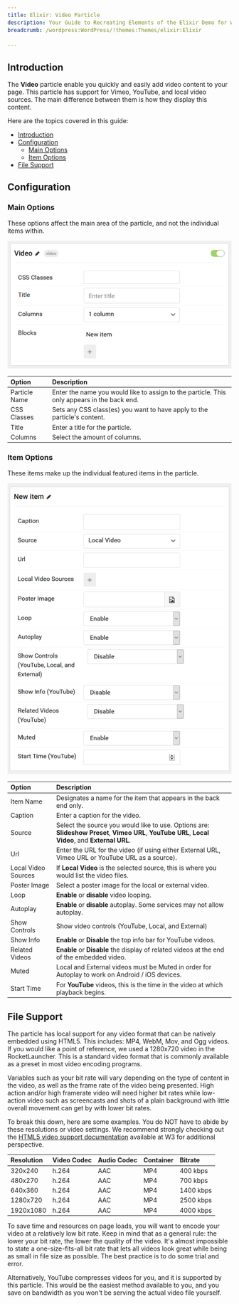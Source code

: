```yaml
---
title: Elixir: Video Particle
description: Your Guide to Recreating Elements of the Elixir Demo for WordPress
breadcrumb: /wordpress:WordPress/!themes:Themes/elixir:Elixir

---
```


## Introduction

The **Video** particle enable you quickly and easily add video content to your page. This particle has support for Vimeo, YouTube, and local video sources. The main difference between them is how they display this content.

Here are the topics covered in this guide:

- [Introduction](#introduction)
- [Configuration](#configuration)
  - [Main Options](#main-options)
  - [Item Options](#item-options)
- [File Support](#file-support)

## Configuration

### Main Options

These options affect the main area of the particle, and not the individual items within.

![](assets/particle_video2.png)

| Option        | Description                                                                                 |
| :------------ | :------------------------------------------------------------------------------------------ |
| Particle Name | Enter the name you would like to assign to the particle. This only appears in the back end. |
| CSS Classes   | Sets any CSS class(es) you want to have apply to the particle's content.                    |
| Title         | Enter a title for the particle.                                                             |
| Columns       | Select the amount of columns.                                                               |

### Item Options

These items make up the individual featured items in the particle.

![](assets/particle_video3.png)

| Option              | Description                                                                                                                                        |
| :------------------ | :------------------------------------------------------------------------------------------------------------------------------------------------- |
| Item Name           | Designates a name for the item that appears in the back end only.                                                                                  |
| Caption             | Enter a caption for the video.                                                                                                                     |
| Source              | Select the source you would like to use. Options are: **Slideshow Preset**, **Vimeo URL**, **YouTube URL**, **Local Video**, and **External URL**. |
| Url                 | Enter the URL for the video (if using either External URL, Vimeo URL or YouTube URL as a source).                                                  |
| Local Video Sources | If **Local Video** is the selected source, this is where you would list the video files.                                                           |
| Poster Image        | Select a poster image for the local or external video.                                                                                             |
| Loop                | **Enable** or **disable** video looping.                                                                                                           |
| Autoplay            | **Enable** or **disable** autoplay. Some services may not allow autoplay.                                                                          |
| Show Controls       | Show video controls (YouTube, Local, and External)                                                                                                 |
| Show Info           | **Enable** or **Disable** the top info bar for YouTube videos.                                                                                     |
| Related Videos      | **Enable** or **Disable** the display of related videos at the end of the embedded video.                                                          |
| Muted               | Local and External videos must be Muted in order for Autoplay to work on Android / iOS devices.                                                    |
| Start Time          | For **YouTube** videos, this is the time in the video at which playback begins.                                                                    |

## File Support

The particle has local support for any video format that can be natively embedded using HTML5. This includes: MP4, WebM, Mov, and Ogg videos. If you would like a point of reference, we used a 1280x720 video in the RocketLauncher. This is a standard video format that is commonly available as a preset in most video encoding programs.

Variables such as your bit rate will vary depending on the type of content in the video, as well as the frame rate of the video being presented. High action and/or high framerate video will need higher bit rates while low-action video such as screencasts and shots of a plain background with little overall movement can get by with lower bit rates.

To break this down, here are some examples. You do NOT have to abide by these resolutions or video settings. We recommend strongly checking out the [HTML5 video support documentation](http://www.w3schools.com/html/html5_video.asp) available at W3 for additional perspective.

| Resolution | Video Codec | Audio Codec | Container | Bitrate   |
| :--------- | :---------- | :---------- | :-------- | :-------- |
| 320x240    | h.264       | AAC         | MP4       | 400 kbps  |
| 480x270    | h.264       | AAC         | MP4       | 700 kbps  |
| 640x360    | h.264       | AAC         | MP4       | 1400 kbps |
| 1280x720   | h.264       | AAC         | MP4       | 2500 kbps |
| 1920x1080  | h.264       | AAC         | MP4       | 4000 kbps |

To save time and resources on page loads, you will want to encode your video at a relatively low bit rate. Keep in mind that as a general rule: the lower your bit rate, the lower the quality of the video. It's almost impossible to state a one-size-fits-all bit rate that lets all videos look great while being as small in file size as possible. The best practice is to do some trial and error.

Alternatively, YouTube compresses videos for you, and it is supported by this particle. This would be the easiest method available to you, and you save on bandwidth as you won't be serving the actual video file yourself.
